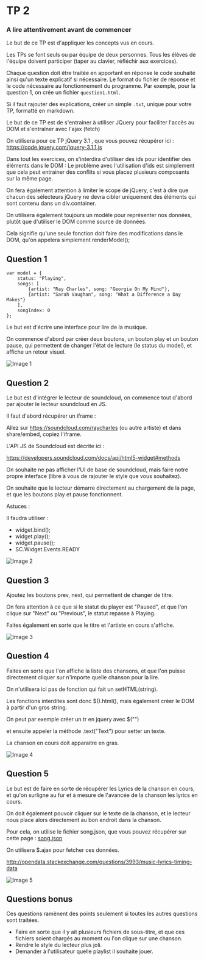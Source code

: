 TP 2
====

### A lire attentivement avant de commencer

Le but de ce TP est d'appliquer les concepts vus en cours.

Les TPs se font seuls ou par équipe de deux personnes. Tous les élèves de l'équipe doivent participer (taper au clavier, réfléchir aux exercices).

Chaque question doit être traitée en apportant en réponse le code souhaité ainsi qu'un texte explicatif si nécessaire. Le format du fichier de réponse et le code nécessaire au fonctionnement du programme. Par exemple, pour la question 1, on crée un fichier `question1.html`.

Si il faut rajouter des explications, créer un simple `.txt`, unique pour votre TP, formatté en markdown.

Le but de ce TP est de s'entrainer à utiliser JQuery pour faciliter l'accès au DOM et s'entraîner avec l'ajax (fetch)

On utilisera pour ce TP jQuery 3.1 , que vous pouvez récupérer ici : https://code.jquery.com/jquery-3.1.1.js

Dans tout les exercices, on s'interdira d'utiliser des ids pour identifier des éléments dans le DOM : Le problème avec l'utilisation d'ids est simplement que cela peut entrainer des conflits si vous placez plusieurs composants sur la même page.

On fera également attention à limiter le scope de jQuery, c'est à dire que chacun des sélecteurs jQuery ne devra cibler uniquement des éléments qui sont contenu dans un div.container.

On utilisera également toujours un modèle pour représenter nos données, plutôt que d'utiliser le DOM comme source de données.

Cela signifie qu'une seule fonction doit faire des modifications dans le DOM, qu'on appelera simplement renderModel();

<div class="container">
</div>

Question 1
----------

```
var model = {
	status: "Playing",
	songs: [
		{artist: "Ray Charles", song: "Georgia On My Mind"},
		{artist: "Sarah Vaughan", song: "What a Difference a Day Makes"}
	],
	songIndex: 0
};
```

Le but est d'écrire une interface pour lire de la musique.

On commence d'abord par créer deux boutons, un bouton play et un bouton pause, qui permettent de changer l'état de lecture (le status du model), et affiche un retour visuel.

![Image 1](q1.gif)

Question 2
----------

Le but est d'intégrer le lecteur de soundcloud, on commence tout d'abord par ajouter le lecteur soundcloud en JS.

Il faut d'abord récupérer un iframe :

Allez sur https://soundcloud.com/raycharles (ou autre artiste) et dans share/embed, copiez l'iframe.

L'API JS de Soundcloud est décrite ici :

https://developers.soundcloud.com/docs/api/html5-widget#methods

On souhaite ne pas afficher l'UI de base de soundcloud, mais faire notre propre interface (libre à vous de rajouter le style que vous souhaitez).

On souhaite que le lecteur démarre directement au chargement de la page, et que les boutons play et pause fonctionnent.

Astuces :

Il faudra utiliser :

-	widget.bind();
-	widget.play();
-	widget.pause();
-	SC.Widget.Events.READY

![Image 2](q2.gif)

Question 3
----------

Ajoutez les boutons prev, next, qui permettent de changer de titre.

On fera attention à ce que si le statut du player est "Paused", et que l'on clique sur "Next" ou "Previous", le statut repasse à Playing.

Faites également en sorte que le titre et l'artiste en cours s'affiche.

![Image 3](q3.gif)

Question 4
----------

Faites en sorte que l'on affiche la liste des chansons, et que l'on puisse directement cliquer sur n'importe quelle chanson pour la lire.

On n'utilisera ici pas de fonction qui fait un setHTML(string).

Les fonctions interdites sont donc $().html(), mais également créer le DOM à partir d'un gros string.

On peut par exemple créer un tr en jquery avec $("<tr></tr>")

et ensuite appeler la méthode .text("Text") pour setter un texte.

La chanson en cours doit apparaitre en gras.

![Image 4](q4.gif)

Question 5
----------

Le but est de faire en sorte de récupérer les Lyrics de la chanson en cours, et qu'on surligne au fur et à mesure de l'avancée de la chanson les lyrics en cours.

On doit également pouvoir cliquer sur le texte de la chanson, et le lecteur nous place alors directement au bon endroit dans la chanson.

Pour cela, on utilise le fichier song.json, que vous pouvez récupérer sur cette page : [song.json](song.json)

On utilisera $.ajax pour fetcher ces données.

http://opendata.stackexchange.com/questions/3993/music-lyrics-timing-data

![Image 5](q5.gif)

Questions bonus
---------------

Ces questions ramènent des points seulement si toutes les autres questions sont traitées.

-	Faire en sorte que il y ait plusieurs fichiers de sous-titre, et que ces fichiers soient chargés au moment ou l'on clique sur une chanson.
-	Rendre le style du lecteur plus joli.
-	Demander à l'utilisateur quelle playlist il souhaite jouer.
